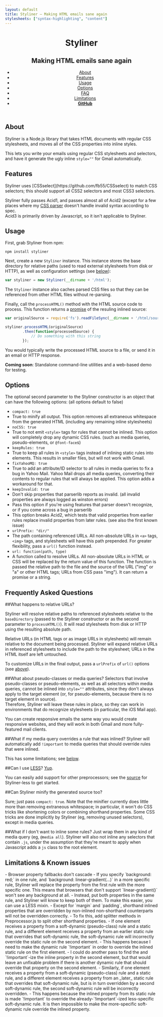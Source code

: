 ```yaml
---
layout: default
title: Styliner – Making HTML emails sane again
stylesheets: ["syntax-highlighting", "content"]
---
```

<header>
	<div class="container">
		<div class="title">
			<h1>Styliner</h1>
			<h2>Making HTML emails sane again</h2>
		</div>
		<nav>
			<ul>
				<li><a href="#about">About</a></li>
				<li><a href="#features">Features</a></li>
				<li><a href="#usage">Usage</a></li>
				<li><a href="#options">Options</a></li>
				<li><a href="#faq">FAQ</a></li>
				<li><a href="#limitations">Limitations</a></li>
				<li><a href="https://github.com/SLaks/Styliner"><strong>GitHub</strong></a></li>
			</ul>
		</nav>
	</div>
</header>
<div class="container">
<article>
<h1 id="about">About</h1>
Styliner is a Node.js library that takes HTML documents with regular CSS stylesheets, and moves all of the CSS properties into inline styles.

This lets you write your emails using regular CSS stylesheets and selectors, and have it generate the ugly inline `style=""` for Gmail automatically.

<h1 id="features">Features</h1>
Styliner uses [CSSselect](https://github.com/fb55/CSSselect) to match CSS selectors; this should support all CSS2 selectors and most CSS3 selectors.

Styliner fully passes Acid1, and passes almost all of Acid2 (except for a few places where my [CSS parser](https://github.com/nzakas/parser-lib) doesn't handle invalid syntax according to spec.  
Acid3 is primarily driven by Javascript, so it isn't applicable to Styliner.

<h1 id="usage">Usage</h1>
First, grab Styliner from npm:

```
npm install styliner
```

Next, create a new `Styliner` instance.  This instance stores the base directory for relative paths (used to read external stylesheets from disk or HTTP), as well as configuration settings (see [below](#options)):

```js
var styliner = new Styliner(__dirname + '/html');
```

The `Styliner` instance also caches parsed CSS files so that they can be referenced from other HTML files without re-parsing.

Finally, call the `processHTML()` method with the HTML source code to process.  This function returns a [promise](https://github.com/kriskowal/q) of the resuling inlined source:

```js
var originalSource = require('fs').readFileSync(__dirname + '/html/source.html', 'utf8');

styliner.processHTML(originalSource)
		.then(function(processedSource) {
			// Do something with this string
		});
```

You would typically write the processed HTML source to a file, or send it in an email or HTTP response.

**Coming soon**: Standalone command-line utilities and a web-based demo for testing.

<h1 id="options">Options</h1>
The optional second parameter to the Styliner constructor is an object that can have the following options: (all options default to false)

 - `compact: true`
  - True to minify all output.  This option removes all extraneous whitespace from the generated HTML (including any remaining inline stylesheets)   
 - `noCSS: true`
  - True to not emit `<style>` tags for rules that cannot be inlined.  This option will completely drop any dynamic CSS rules. (such as media queries, pseudo-elements, or `@font-face`s)
 - `keepRules: true`
  - True to keep all rules in `<style>` tags instead of inlining static rules into elements.  This results in smaller files, but will not work with Gmail.
 - `fixYahooMQ: true`
  - True to add an attribute/ID selector to all rules in media queries to fix a bug in Yahoo Mail.  Yahoo Mail drops all media queries, converting their contents to regular rules that will always be applied.  This option adds a workaround for that.
 - `keepInvalid: true`
  - Don't skip properties that parserlib reports as invalid. (all invalid properties are always logged as winston errors)
  - Pass this option if you're using features that parser doesn't recognize, or if you come across a bug in parserlib
  - This option breaks Acid2, which tests that valid properties from earlier rules replace invalid properties from later rules.  (see also the first known issue)
 - `urlPrefix: "dir/"`
  - The path containing referenced URLs.  All non-absolute URLs in `<a>` tags, `<img>` tags, and stylesheets will have this path prepended.  For greater flexibility, pass a `url()` function instead.
 - `url: function(path, type)`
  - A function called to resolve URLs.  All non-absolute URLs in HTML or CSS will be replaced by the return value of this function. The function is passed the relative path to the file and the source of the URL ("img" or "a" or other HTML tags; URLs from CSS pass "img"). It can return a promise or a string.

<h1 id="faq">Frequently Asked Questions</h1>
##What happens to relative URLs?

Styliner will resolve relative paths to referenced stylesheets relative to the `baseDirectory` (passed to the Styliner constructor or as the second parameter to `processHTML()`).  It will read stylesheets from disk or HTTP using the resulting absolute path.

Relative URLs (in HTML tags or as image URLs in stylesheets) will remain relative to the document being processed.  Styliner will expand relative URLs in referenced stylesheets to include the path to the stylesheet; URLs in the HTML itself are left untouched.

To customize URLs in the final output, pass a `urlPrefix` of `url()` options (see [above](#options)).

##What about pseudo-classes or media queries?
Selectors that involve pseudo-classes or pseudo-elements, as well as all selectors within media queries, cannot be inlined into `style=""` attributes, since they don't always apply to the target element (or, for pseudo-elements, because there is no target element in source).  
Therefore, Styliner will leave these rules in place, so they can work in environments that do recognize stylesheets (in particular, the iOS Mail app).

You can create responsive emails the same way you would create responsive websites, and they will work in both Gmail and more fully-featured mail clients.

##What if my media query overrides a rule that was inlined?
Styliner will automatically add `!important` to media queries that should override rules that were inlined.  

This has some limitations; see [below](#limitations).

##Can I use [LESS](http://lesscss.org)?
[Yup](https://github.com/SLaks/Styliner-less).

You can easily add support for other preprocessors; see the [source](https://github.com/SLaks/Styliner-less/blob/master/Styliner-less.js) for Styliner-less to get started.

##Can Styliner minify the generated source too?

Sure; just pass `compact: true`.  Note that the minifier currently does little more than removing extraneous whitespace; in particular, it won't do CSS tricks like shortening colors or combining shorthand properties.
Some CSS tricks are done implicitly by Styliner (eg, removing unused selectors), except in media queries.

##What if I don't want to inline some rules?
Just wrap them in any kind of media query (eg, `@media all`).
Styliner will also not inline any selectors that contain `.js`, under the assumption that they're meant to apply when Javascript adds a `js` class to the root element.

<h1 id="limitations">Limitations &amp; Known issues</h1>
 - Browser property fallbacks don't cascade
  - If you specify `background: red;` in one rule, and `background: linear-gradient(...)` in a more specific rule, Styliner will replace the property from the first rule with the more specific one.  This means that browsers that don't support `linear-gradient()` won't see any background at all. 
  - Instead, put both properties in the same rule, and Styliner will know to keep both of them.  To make this easier, you can use a LESS mixin.
 - Except for `margin` and `padding`, shorthand inlined properties that are overridden by non-inlined non-shorthand counterparts will not be overridden correctly.
  - To fix this, add splitter methods in Preprocessor.js to split other shorthand properties.
 - If one element receives a property from a soft-dynamic (pseudo-class) rule and a static rule, and a different element receives a property from an earlier static rule that overrides that soft-dynamic rule, the soft-dynamic rule will incorrectly override the static rule on the second element.
  - This happens because I need to make the dynamic rule `!important` in order to override the inlined static rule on the first element.
  - I could do another pass to find the and `!important`-ize the inline property in the second element, but that would leave an unfixable problem if there is another dynamic rule that should override that property on the second element.
 - Similarly, if one element receives a property from a soft-dynamic (pseudo-class) rule and a static rule, and a different element receives a property from an _later_ static rule that overrides that soft-dynamic rule, but is in turn overridden by a second soft-dynamic rule, the second soft-dynamic rule will be incorrectly overridden.
  - This happens because the inlined property from its static rule is made `!important` to override the already-`!important`-ized less-specific soft-dynamic rule.  It is then impossible to make the more-specific soft-dynamic rule override the inlined property.
</article>
</div>